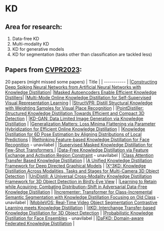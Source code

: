 # KD
## Area for research: 
1. Data-free KD 
2. Multi-modality KD 
3. KD for generative models
4. KD for segmentation (tasks other than classification are tackled less)
## Papers from [CVPR2023](https://cvpr2023.thecvf.com/Conferences/2023/AcceptedPapers): 
20 papers (might missed some papers)
| Title      | 
| ----------- |
|[Constructing Deep Spiking Neural Networks from Artificial Neural Networks with Knowledge Distillation](https://arxiv.org/abs/2304.05627)|
|[Masked Autoencoders Enable Efficient Knowledge Distillers](https://arxiv.org/abs/2208.12256)|
|[Multi-Mode Online Knowledge Distillation for Self-Supervised Visual Representation Learning](https://arxiv.org/abs/2304.06461)  |
|[StructVPR: Distill Structural Knowledge with Weighting Samples for Visual Place Recognition](https://arxiv.org/abs/2212.00937)  |
|[PointDistiller: Structured Knowledge Distillation Towards Efficient and Compact 3D Detection](https://arxiv.org/abs/2205.11098)  |
|[KD-GAN: Data Limited Image Generation via Knowledge Distillation](https://arxiv.org/abs/2303.17158)  |
|[Generalization Matters: Loss Minima Flattening via Parameter Hybridization for Efficient Online Knowledge Distillation](https://arxiv.org/abs/2303.14666)  |
|[Knowledge Distillation for 6D Pose Estimation by Aligning Distributions of Local Predictions](https://arxiv.org/abs/2205.14971)  |
|[Rethinking Feature-based Knowledge Distillation for Face Recognition]()  - unavilabel  |
|[Supervised Masked Knowledge Distillation for Few-Shot Transformers ](https://arxiv.org/abs/2303.15466)  |
|[Data-Free Knowledge Distillation via Feature Exchange and Activation Region Constraint]()  - unavilabel  |
|[Class Attention Transfer Based Knowledge Distillation](https://arxiv.org/pdf/2304.12777.pdf)  |
|[A Unified Knowledge Distillation Framework for Deep Directed Graphical Models](https://openreview.net/pdf?id=IxCAF8IMatf)  |
|[X^3KD: Knowledge Distillation Across Modalities, Tasks and Stages for Multi-Camera 3D Object Detection](https://arxiv.org/abs/2303.02203)  |
|[UniDistill: A Universal Cross-Modality Knowledge Distillation Framework for 3D Object Detection in Bird’s-Eye View](https://arxiv.org/pdf/2303.15083.pdf)  |
|[Learning to Retain while Acquiring: Combating Distribution-Shift in Adversarial Data-Free Knowledge Distillation](https://arxiv.org/pdf/2302.14290)  |
|[Incrementer: Transformer for Class-Incremental Semantic Segmentation with Knowledge Distillation Focusing on Old Class]()  - unavilabel  |
|[MobileVOS: Real-Time Video Object Segmentation Contrastive Learning meets Knowledge Distillation](https://arxiv.org/pdf/2303.07815)  |
|[itKD: Interchange Transfer-based Knowledge Distillation for 3D Object Detection](https://arxiv.org/pdf/2205.15531)  |
|[Probabilistic Knowledge Distillation for Face Ensembles]()  - unavilabel  |
|[DaFKD: Domain-aware Federated Knowledge Distillation](https://www.preprints.org/manuscript/202303.0432/download/final_file)  |

